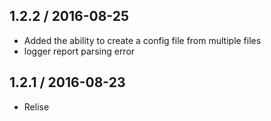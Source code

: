 







1.2.2 / 2016-08-25 
------------------
* Added the ability to create a config file from multiple files
* logger report parsing error



1.2.1 / 2016-08-23 
------------------
* Relise